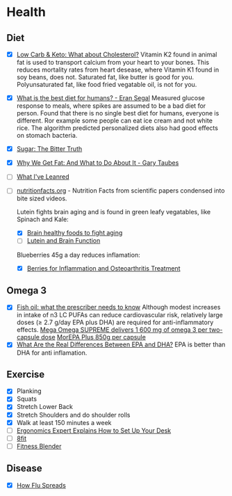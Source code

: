 # Health

## Diet

  - [x] [Low Carb & Keto: What about Cholesterol?](https://www.youtube.com/watch?v=b7zWNabebxs)
        Vitamin K2 found in animal fat is used to transport calcium from your heart to your bones.
        This reduces mortality rates from heart desease, where Vitamin K1 found in soy beans, does not.
        Saturated fat, like butter is good for you.
        Polyunsaturated fat, like food fried vegatable oil, is not for you.

  - [x] [What is the best diet for humans? - Eran Segal](https://www.youtube.com/watch?v=0z03xkwFbw4)
        Measured glucose response to meals, where spikes are assumed to be a bad diet for person.
        Found that there is no single best diet for humans, everyone is different.
        Ror example some people can eat ice cream and not white rice.
        The algorithm predicted personalized diets also had good effects on stomach bacteria.
        
  - [x] [Sugar: The Bitter Truth](https://www.youtube.com/watch?v=dBnniua6-oM)
  
  - [x] [Why We Get Fat: And What to Do About It - Gary Taubes](https://www.amazon.com/Why-We-Get-Fat-About-ebook/dp/B003WUYOQ6/ref=cm_cr_arp_d_product_top?ie=UTF8)

  - [ ] [What I've Leanred](https://www.youtube.com/channel/UCqYPhGiB9tkShZorfgcL2lA)

  - [ ] [nutritionfacts.org](https://nutritionfacts.org/) - Nutrition Facts from scientific papers condensed into bite sized videos.
  
    Lutein fights brain aging and is found in green leafy vegatables, like Spinach and Kale:
    
      -  [x] [Brain healthy foods to fight aging](https://nutritionfacts.org/video/brain-healthy-foods-to-fight-aging/)
      -  [ ] [Lutein and Brain Function](https://www.ncbi.nlm.nih.gov/pmc/articles/PMC4638416/)
      
    Blueberries 45g a day reduces inflamation:
    
      -  [x] [Berries for Inflammation and Osteoarthritis Treatment](https://nutritionfacts.org/video/berries-for-inflammation-and-osteoarthritis-treatment/)
      
## Omega 3

  - [x] [Fish oil: what the prescriber needs to know](https://www.ncbi.nlm.nih.gov/pmc/articles/PMC1526555/)
        Although modest increases in intake of n3 LC PUFAs can reduce cardiovascular risk, relatively large doses (≥ 2.7 g/day         EPA plus DHA) are required for anti-inflammatory effects.
        [Mega Omega SUPREME delivers 1 600 mg of omega 3 per two-capsule dose](https://therealthing.co.za/the-real-thing-mega-omega-supreme.html)
        [MorEPA Plus 850g per capsule](http://www.minami-nutrition.com/products/morepa-plus)
  - [x] [What Are the Real Differences Between EPA and DHA?](https://blog.zonediet.com/drsears/blog/what-are-the-real-differences-between-epa-and-dha)
        EPA is better than DHA for anti inflamation.
          
## Exercise

  - [x] Planking
  - [x] Squats
  - [x] Stretch Lower Back
  - [x] Stretch Shoulders and do shoulder rolls
  - [x] Walk at least 150 minutes a week
  - [ ] [Ergonomics Expert Explains How to Set Up Your Desk](https://youtu.be/F8_ME4VwTiw)
  - [ ] [8fit](https://8fit.com/)
  - [ ] [Fitness Blender](https://www.youtube.com/channel/UCiP6wD_tYlYLYh3agzbByWQ)

## Disease

  - [x] [How Flu Spreads](https://www.cdc.gov/flu/about/disease/spread.htm)
